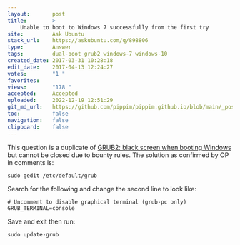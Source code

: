 ```yaml
---
layout:       post
title:        >
    Unable to boot to Windows 7 successfully from the first try
site:         Ask Ubuntu
stack_url:    https://askubuntu.com/q/898806
type:         Answer
tags:         dual-boot grub2 windows-7 windows-10
created_date: 2017-03-31 10:28:18
edit_date:    2017-04-13 12:24:27
votes:        "1 "
favorites:    
views:        "178 "
accepted:     Accepted
uploaded:     2022-12-19 12:51:29
git_md_url:   https://github.com/pippim/pippim.github.io/blob/main/_posts/2017/2017-03-31-Unable-to-boot-to-Windows-7-successfully-from-the-first-try.md
toc:          false
navigation:   false
clipboard:    false
---
```


This question is a duplicate of [GRUB2: black screen when booting Windows][1] but cannot be closed due to bounty rules. The solution as confirmed by OP in comments is:

``` 
sudo gedit /etc/default/grub
```

Search for the following and change the second line to look like:

``` 
# Uncomment to disable graphical terminal (grub-pc only)
GRUB_TERMINAL=console
```

Save and exit then run:

``` 
sudo update-grub
```




  [1]: https://askubuntu.com/questions/536745/grub2-black-screen-when-booting-windows/536757#536757

